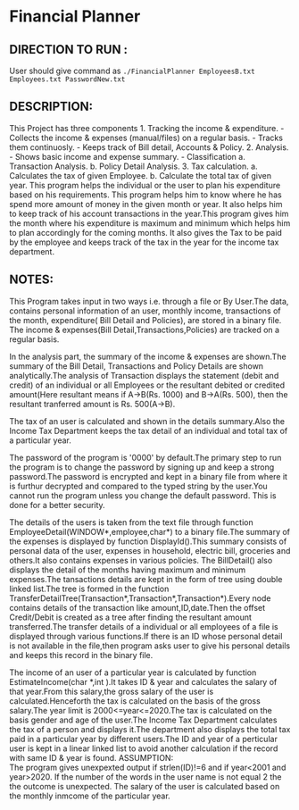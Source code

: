 # Financial Planner

## DIRECTION TO RUN :
User should give command as `./FinancialPlanner EmployeesB.txt Employees.txt PasswordNew.txt`
## DESCRIPTION: 
This Project has three components 
	      1. Tracking the income & expenditure.
			- Collects the income & expenses (manual/files) on a regular basis.
			- Tracks them continuosly.
			- Keeps track of Bill detail, Accounts & Policy. 
	      2. Analysis.
			- Shows basic income and expense summary.
			- Classification
				a. Transaction Analysis.
				b. Policy Detail Analysis.
	      3. Tax calculation. 
			a. Calculates the tax of given Employee.
			b. Calculate  the total tax of given year.
This program helps the individual or the user to plan his expenditure based on his requirements. This program helps him to know where he has spend more amount of money in the
given month or year. It also helps him to keep track of his account transactions in the year.This program gives him the month where his expenditure is maximum and minimum
which helps him to plan accordingly for the coming months. It also gives the Tax to be paid by the employee and keeps track of the tax in the year for the income tax department.

## NOTES:
This Program takes input in two ways i.e. through a file or By User.The data, contains personal information of an user, monthly income, transactions of the  month, expenditure(
Bill Detail and Policies), are stored in a binary file. The income & expenses(Bill Detail,Transactions,Policies) are tracked on a regular basis.

In the analysis part, the summary of the income & expenses are shown.The summary of the Bill Detail, Transactions and Policy Details are shown analytically.The analysis of
Transaction displays the statement (debit and credit) of an individual or all Employees or the resultant debited or credited amount(Here resultant means if A->B(Rs. 1000) and
B->A(Rs. 500), then the resultant tranferred amount is Rs. 500(A->B).

The tax of an user is calculated and shown in the details summary.Also the Income Tax Department keeps the tax detail of an individual and total tax of a particular year.

The password of the program is '0000' by default.The primary step to run the program is to change the password by signing up and keep a strong password.The password is encrypted
and kept in a binary file from where it is furthur decrypted and compared to the typed string by the user.You cannot run the program unless you change the default password.
This is done for a better security.

The details of the users is taken from the text file through function EmployeeDetail(WINDOW*,employee,char*) to a binary file.The summary of the expenses is displayed by function 
DisplayId().This summary consists of personal data of the user, expenses in household, electric bill, groceries and others.It also contains expenses in  various policies.
The BillDetail() also displays the detail of the months having maximum and minimum expenses.The tansactions details are kept in the form of tree using double linked list.The tree
is formed in the function TransferDetailTree(Transaction*,Transaction*,Transaction*).Every node contains details of the transaction like amount,ID,date.Then the offset
Credit/Debit is created as a tree after finding the resultant amount transferred.The transfer details of a individual or all employees of a file is displayed through various 
functions.If there is an ID whose personal detail is not available in the file,then program asks user to give his personal details and keeps this record in the binary file.

The income of an user of a particular year is calculated by function EstimateIncome(char *,int ).It takes ID & year and calculates the salary of that year.From this salary,the
gross salary of the user is calculated.Henceforth the tax is calculated on the basis of the gross salary.The year limit is 2000<=year<=2020.The tax is calculated on the basis
gender and age of the user.The Income Tax Department calculates the tax of a person and displays it.The department also displays the total tax paid in a particular year by
             different users.The ID and year of a perticular user is kept in a linear linked list to avoid another calculation if the record with same ID & year is found.
ASSUMPTION:       
             The program gives unexpexted output if strlen(ID)!=6 and if year<2001 and year>2020. If the number of the words in the user name is not equal 2 the the outcome is unexpected. The              salary of the user is calculated based on the monthly inmcome of the particular year.  

